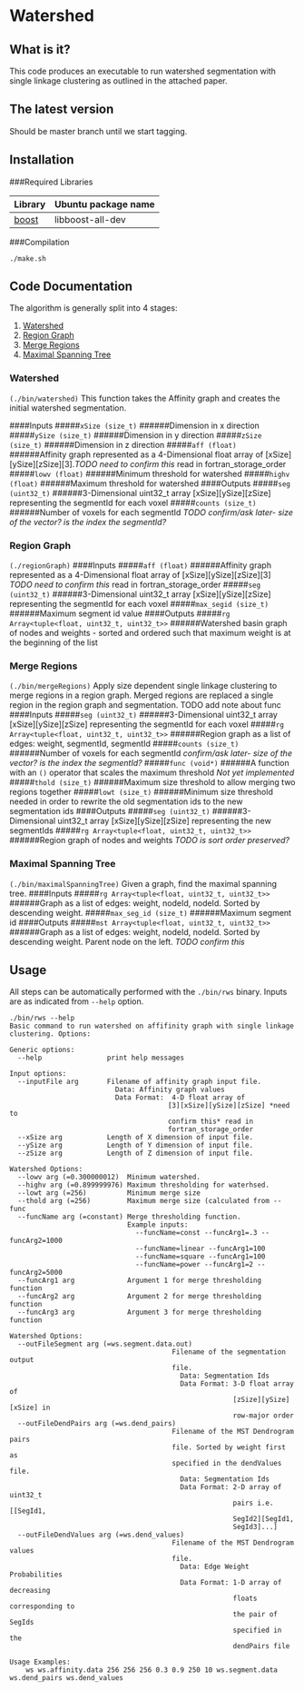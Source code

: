 Watershed
=======

What is it?
------------

This code produces an executable to run watershed segmentation with single linkage clustering as outlined in the attached paper.

The latest version
------------

Should be master branch until we start tagging.

Installation
------------

###Required Libraries

|Library|Ubuntu package name|
|-------|-------------------|
|[boost](http://www.boost.org/)|libboost-all-dev|
###Compilation
```
./make.sh
```

Code Documentation
------------

The algorithm is generally split into 4 stages:

1. [Watershed](#watershed)
1. [Region Graph](#region-graph)
1. [Merge Regions](#merge-regions)
1. [Maximal Spanning Tree](#maximal-spanning-tree)

### Watershed
`(./bin/watershed)`
This function takes the Affinity graph and creates the initial watershed segmentation.

####Inputs
#####`xSize (size_t)`
######Dimension in x direction
#####`ySize (size_t)`
######Dimension in y direction
#####`zSize (size_t)`
######Dimension in z direction
#####`aff (float)`
######Affinity graph represented as a 4-Dimensional float array of [xSize][ySize][zSize][3].*TODO need to confirm this* read in fortran_storage_order
#####`lowv (float)`
######Minimum threshold for watershed
#####`highv (float)`
######Maximum threshold for watershed
####Outputs
#####`seg (uint32_t)`
######3-Dimensional uint32_t array [xSize][ySize][zSize] representing the segmentId for each voxel
#####`counts (size_t)`
######Number of voxels for each segmentId *TODO confirm/ask later- size of the vector? is the index the segmentId?*
      
### Region Graph
`(./regionGraph)`
####Inputs
#####`aff (float)`
######Affinity graph represented as a 4-Dimensional float array of [xSize][ySize][zSize][3] *TODO need to confirm this* read in fortran_storage_order
#####`seg (uint32_t)`
######3-Dimensional uint32_t array [xSize][ySize][zSize] representing the segmentId for each voxel
#####`max_segid (size_t)`
######Maximum segment id value
####Outputs
#####`rg Array<tuple<float, uint32_t, uint32_t>>`
######Watershed basin graph of nodes and weights - sorted and ordered such that maximum weight is at the beginning of the list

### Merge Regions
`(./bin/mergeRegions)`
Apply size dependent single linkage clustering to merge regions in a region graph. Merged regions are replaced a single region in the region graph and segmentation. TODO add note about func
####Inputs
#####`seg (uint32_t)`
######3-Dimensional uint32_t array [xSize][ySize][zSize] representing the segmentId for each voxel
#####`rg Array<tuple<float, uint32_t, uint32_t>>` 
######Region graph as a list of edges: weight, segmentId, segmentId
#####`counts (size_t)`
######Number of voxels for each segmentId *confirm/ask later- size of the vector? is the index the segmentId?*
#####`func (void*)`
######A function with an `()` operator that scales the maximum threshold *Not yet implemented*
#####`thold (size_t)`
######Maximum size threshold to allow merging two regions together
#####`lowt (size_t)`
######Minimum size threshold needed in order to rewrite the old segmentation ids to the new segmentation ids
####Outputs
#####`seg (uint32_t)` 
######3-Dimensional uint32_t array [xSize][ySize][zSize] representing the new segmentIds
#####`rg Array<tuple<float, uint32_t, uint32_t>>`  
######Region graph of nodes and weights *TODO is sort order preserved?*

### Maximal Spanning Tree
`(./bin/maximalSpanningTree)`
Given a graph, find the maximal spanning tree.
####Inputs
#####`rg Array<tuple<float, uint32_t, uint32_t>>`
######Graph as a list of edges: weight, nodeId, nodeId.  Sorted by descending weight. 
#####`max_seg_id (size_t)`
######Maximum segment id
####Outputs
#####`mst Array<tuple<float, uint32_t, uint32_t>>`
######Graph as a list of edges: weight, nodeId, nodeId.  Sorted by descending weight. Parent node on the left. *TODO confirm this*

Usage
-------
All steps can be automatically performed with the `./bin/rws` binary. Inputs are as indicated from `--help` option.
```
./bin/rws --help
Basic command to run watershed on affifinity graph with single linkage clustering. Options:

Generic options:
  --help                print help messages

Input options:
  --inputFile arg       Filename of affinity graph input file.
                          Data: Affinity graph values
                          Data Format:  4-D float array of 
                                       [3][xSize][ySize][zSize] *need to 
                                       confirm this* read in 
                                       fortran_storage_order
  --xSize arg           Length of X dimension of input file.
  --ySize arg           Length of Y dimension of input file.
  --zSize arg           Length of Z dimension of input file.

Watershed Options:
  --lowv arg (=0.300000012)  Minimum watershed.
  --highv arg (=0.899999976) Maximum thresholding for waterhsed.
  --lowt arg (=256)          Minimum merge size
  --thold arg (=256)         Maximum merge size (calculated from --func
  --funcName arg (=constant) Merge thresholding function.
                             Example inputs:
                               --funcName=const --funcArg1=.3 --funcArg2=1000
                               --funcName=linear --funcArg1=100
                               --funcName=square --funcArg1=100
                               --funcName=power --funcArg1=2 --funcArg2=5000
  --funcArg1 arg             Argument 1 for merge thresholding function
  --funcArg2 arg             Argument 2 for merge thresholding function
  --funcArg3 arg             Argument 3 for merge thresholding function

Watershed Options:
  --outFileSegment arg (=ws.segment.data.out)
                                        Filename of the segmentation output 
                                        file.
                                          Data: Segmentation Ids
                                          Data Format: 3-D float array of 
                                                       [zSize][ySize][xSize] in
                                                       row-major order
  --outFileDendPairs arg (=ws.dend_pairs)
                                        Filename of the MST Dendrogram pairs 
                                        file. Sorted by weight first as 
                                        specified in the dendValues file.
                                          Data: Segmentation Ids
                                          Data Format: 2-D array of uint32_t 
                                                       pairs i.e. [[SegId1, 
                                                       SegId2][SegId1, 
                                                       SegId3]...]
  --outFileDendValues arg (=ws.dend_values)
                                        Filename of the MST Dendrogram values 
                                        file.
                                          Data: Edge Weight Probabilities
                                          Data Format: 1-D array of decreasing 
                                                       floats corresponding to 
                                                       the pair of SegIds 
                                                       specified in the 
                                                       dendPairs file

Usage Examples:
    ws ws.affinity.data 256 256 256 0.3 0.9 250 10 ws.segment.data ws.dend_pairs ws.dend_values
```

